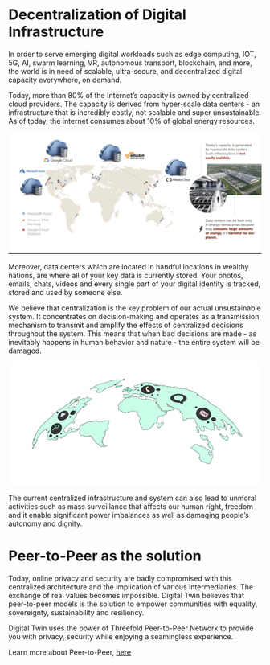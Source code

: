 # Decentralization of Digital Infrastructure

In order to serve emerging digital workloads such as edge computing, IOT, 5G, AI, swarm learning, VR, autonomous transport, blockchain, and more, the world is in need of scalable, ultra-secure, and decentralized digital capacity everywhere, on demand.

Today, more than 80% of the Internet’s capacity is owned by centralized cloud providers. The capacity is derived from hyper-scale data centers - an infrastructure that is incredibly costly, not scalable and super unsustainable. As of today, the internet consumes about 10% of global energy resources.

![](img/tftech__cloud_market.png)

Moreover, data centers which are located in handful locations in wealthy nations, are where all of your key data is currently stored. Your photos, emails, chats, videos and every single part of your digital identity is tracked, stored and used by someone else. 

We believe that centralization is the key problem of our actual unsustainable system. It concentrates on decision-making and operates as a transmission mechanism to transmit and amplify the effects of centralized decisions throughout the system. This means that when bad decisions are made - as inevitably happens in human behavior and nature - the entire system will be damaged. 

![](img/Global_Datacenters.png)

The current centralized infrastructure and system can also lead to unmoral activities such as mass surveillance that affects our human right, freedom and it enable significant power imbalances as well as damaging people’s autonomy and dignity. 

# Peer-to-Peer as the solution 

Today, online privacy and security are badly compromised with this centralized architecture and the implication of various intermediaries. The exchange of real values becomes impossible. Digital Twin believes that peer-to-peer models is the solution to empower communities with equality, sovereignty, sustainability and resiliency. 

Digital Twin uses the power of Threefold Peer-to-Peer Network to provide you with privacy, security while enjoying a seamingless experience. 

Learn more about Peer-to-Peer, [here](power_of_p2p)

